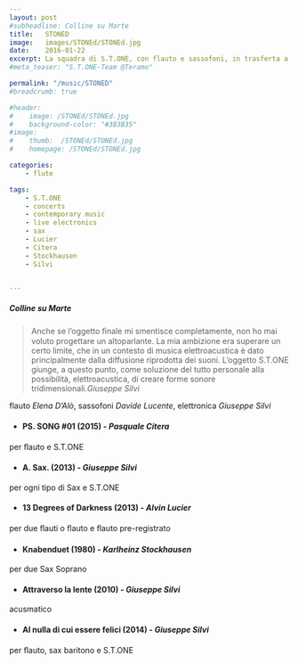 ```yaml
---
layout: post
#subheadline: Colline su Marte
title:   STONED
image:   images/STONEd/STONEd.jpg
date:    2016-01-22
excerpt: La squadra di S.T.ONE, con flauto e sassofoni, in trasferta a Teramo per la rassegna ‘Colline su Marte’ presso il locale Tana libera tutti.
#meta_teaser: "S.T.ONE-Team @Teramo"

permalink: "/music/STONED"
#breadcrumb: true

#header:
#    image: /STONEd/STONEd.jpg
#    background-color: "#3B3B35"
#image:
#    thumb:  /STONEd/STONEd.jpg
#    homepage: /STONEd/STONEd.jpg

categories:
    - flute

tags:
    - S.T.ONE
    - concerts
    - contemporary music
    - live electronics
    - sax
    - Lucier
    - Citera
    - Stockhausen
    - Silvi


---
```

##### Colline su Marte

<blockquote>Anche se l’oggetto ﬁnale mi smentisce completamente, non ho mai voluto progettare un altoparlante. La mia ambizione era superare un certo limite, che in un contesto di musica elettroacustica è dato principalmente dalla diffusione riprodotta dei suoni. L’oggetto S.T.ONE giunge, a questo punto, come soluzione del tutto personale alla possibilità, elettroacustica, di creare forme sonore tridimensionali.<cite>Giuseppe Silvi</cite></blockquote>

flauto *Elena D’Alò*, sassofoni *Davide Lucente*, elettronica *Giuseppe Silvi*

* #### PS. SONG \#01 (2015) - *Pasquale Citera*
per ﬂauto e S.T.ONE

* #### A. Sax. (2013) - _Giuseppe Silvi_
per ogni tipo di Sax e S.T.ONE

* #### 13 Degrees of Darkness (2013) - *Alvin Lucier*
per due ﬂauti o ﬂauto e ﬂauto pre-registrato

* #### Knabenduet (1980) - *Karlheinz Stockhausen*
per due Sax Soprano

* #### Attraverso la lente (2010) - *Giuseppe Silvi*
acusmatico

* #### Al nulla di cui essere felici (2014) - *Giuseppe Silvi*
per ﬂauto, sax baritono e S.T.ONE
